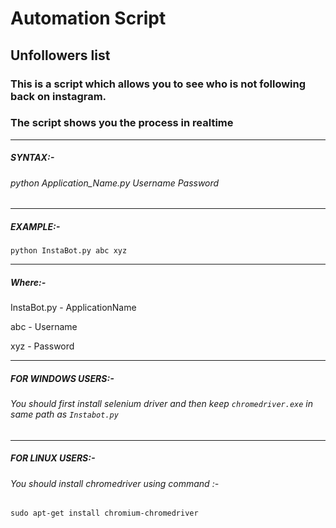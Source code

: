 # Automation Script

## Unfollowers list

### This is a script which allows you to see who is not following back on instagram.
### The script shows you the process in realtime
------------------------------------------------------------------------------------
##### SYNTAX:-
###### python Application_Name.py Username Password

------------------------------------------------------------------------------------
##### EXAMPLE:-
`python InstaBot.py abc xyz`
***********************************************************************************
##### Where:-
InstaBot.py - ApplicationName

abc         - Username

xyz         - Password

***********************************************************************************

##### FOR WINDOWS USERS:-
###### You should first install selenium driver and then keep `chromedriver.exe` in same path as `Instabot.py`

***********************************************************************************

##### FOR LINUX USERS:-
###### You should install chromedriver using command :-

`sudo apt-get install chromium-chromedriver`
